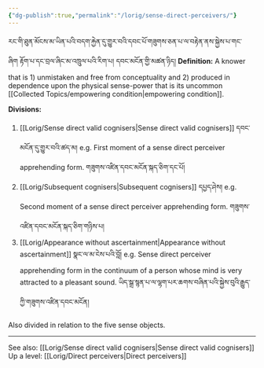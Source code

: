 ```yaml
---
{"dg-publish":true,"permalink":"/lorig/sense-direct-perceivers/"}
---
```


རང་གི་ཐུན་མོངས་མ་ཡིན་པའི་བདག་རྐྱེན་དུ་གྱུར་བའི་དབང་པོ་གཟུགས་ཅན་པ་ལ་བརྟེན་ནས་སྐྱེས་པ་གང་ཞིག རྟོག་པ་དང་བྲལ་ཞིང་མ་འཁྲུལ་པའི་རིག་པ།
དབང་མངོན་གྱི་མཚན་ཉིད།
**Definition:** A knower that is 1) unmistaken and free from conceptuality and 2) produced in dependence upon the physical sense-power that is its uncommon [[Collected Topics/empowering condition\|empowering condition]].

**Divisions:**
1. [[Lorig/Sense direct valid cognisers\|Sense direct valid cognisers]] དབང་མངོན་དུ་གྱུར་བའི་ཚད་མ།
   e.g. First moment of a sense direct perceiver apprehending form. གཟུགས་འཛིན་དབང་མངོན་སྐད་ཅིག་དང་པོ།
2. [[Lorig/Subsequent cognisers\|Subsequent cognisers]] དཔྱད་ཤེས།
   e.g. Second moment of a sense direct perceiver apprehending form. གཟུགས་འཛིན་དབང་མངོན་སྐད་ཅིག་གཉིས་པ།
3. [[Lorig/Appearance without ascertainment\|Appearance without ascertainment]] སྣང་ལ་མ་ངེས་པའི་བློ།
   e.g. Sense direct perceiver apprehending form in the continuum of a person whose mind is very attracted to a pleasant sound. ཡིད་སྒྲ་སྙན་པ་ལ་ལྷག་པར་ཆགས་བཞིན་པའི་སྐྱེས་བུའི་རྒྱུད་ཀྱི་གཟུགས་འཛིན་དབང་མངོན།

Also divided in relation to the five sense objects.

---
See also: [[Lorig/Sense direct valid cognisers\|Sense direct valid cognisers]]
Up a level: [[Lorig/Direct perceivers\|Direct perceivers]]